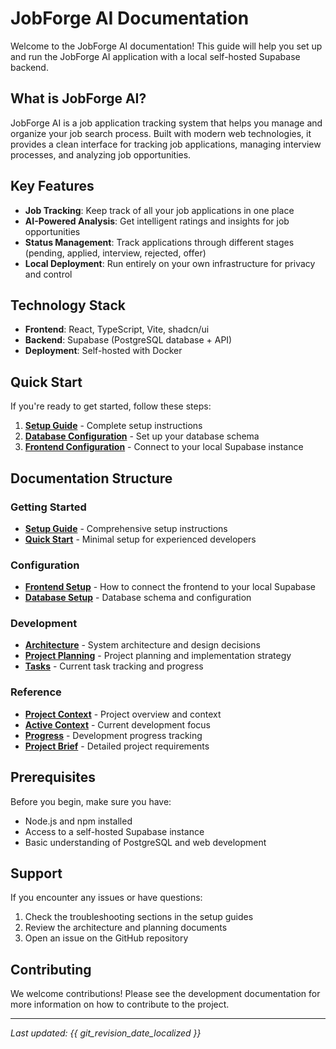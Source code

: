 # JobForge AI Documentation

Welcome to the JobForge AI documentation! This guide will help you set up and run the JobForge AI application with a local self-hosted Supabase backend.

## What is JobForge AI?

JobForge AI is a job application tracking system that helps you manage and organize your job search process. Built with modern web technologies, it provides a clean interface for tracking job applications, managing interview processes, and analyzing job opportunities.

## Key Features

- **Job Tracking**: Keep track of all your job applications in one place
- **AI-Powered Analysis**: Get intelligent ratings and insights for job opportunities
- **Status Management**: Track applications through different stages (pending, applied, interview, rejected, offer)
- **Local Deployment**: Run entirely on your own infrastructure for privacy and control

## Technology Stack

- **Frontend**: React, TypeScript, Vite, shadcn/ui
- **Backend**: Supabase (PostgreSQL database + API)
- **Deployment**: Self-hosted with Docker

## Quick Start

If you're ready to get started, follow these steps:

1. **[Setup Guide](setup-guide.md)** - Complete setup instructions
2. **[Database Configuration](database-setup-guide.md)** - Set up your database schema
3. **[Frontend Configuration](frontend-update-guide.md)** - Connect to your local Supabase instance

## Documentation Structure

### Getting Started
- **[Setup Guide](setup-guide.md)** - Comprehensive setup instructions
- **[Quick Start](quick-start.md)** - Minimal setup for experienced developers

### Configuration
- **[Frontend Setup](frontend-update-guide.md)** - How to connect the frontend to your local Supabase
- **[Database Setup](database-setup-guide.md)** - Database schema and configuration

### Development
- **[Architecture](architecture.md)** - System architecture and design decisions
- **[Project Planning](planning.md)** - Project planning and implementation strategy
- **[Tasks](tasks.md)** - Current task tracking and progress

### Reference
- **[Project Context](projectContext.md)** - Project overview and context
- **[Active Context](activeContext.md)** - Current development focus
- **[Progress](progress.md)** - Development progress tracking
- **[Project Brief](projectbrief.md)** - Detailed project requirements

## Prerequisites

Before you begin, make sure you have:

- Node.js and npm installed
- Access to a self-hosted Supabase instance
- Basic understanding of PostgreSQL and web development

## Support

If you encounter any issues or have questions:

1. Check the troubleshooting sections in the setup guides
2. Review the architecture and planning documents
3. Open an issue on the GitHub repository

## Contributing

We welcome contributions! Please see the development documentation for more information on how to contribute to the project.

---

*Last updated: {{ git_revision_date_localized }}* 